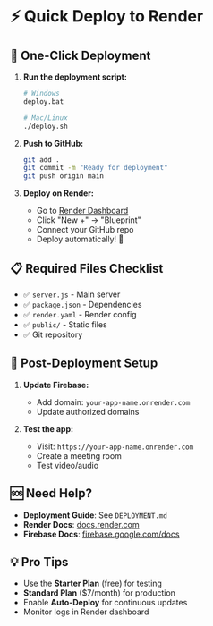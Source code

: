 # ⚡ Quick Deploy to Render

## 🚀 One-Click Deployment

1. **Run the deployment script:**
   ```bash
   # Windows
   deploy.bat
   
   # Mac/Linux
   ./deploy.sh
   ```

2. **Push to GitHub:**
   ```bash
   git add .
   git commit -m "Ready for deployment"
   git push origin main
   ```

3. **Deploy on Render:**
   - Go to [Render Dashboard](https://dashboard.render.com)
   - Click "New +" → "Blueprint"
   - Connect your GitHub repo
   - Deploy automatically! 🎉

## 📋 Required Files Checklist

- ✅ `server.js` - Main server
- ✅ `package.json` - Dependencies
- ✅ `render.yaml` - Render config
- ✅ `public/` - Static files
- ✅ Git repository

## 🔧 Post-Deployment Setup

1. **Update Firebase:**
   - Add domain: `your-app-name.onrender.com`
   - Update authorized domains

2. **Test the app:**
   - Visit: `https://your-app-name.onrender.com`
   - Create a meeting room
   - Test video/audio

## 🆘 Need Help?

- **Deployment Guide**: See `DEPLOYMENT.md`
- **Render Docs**: [docs.render.com](https://docs.render.com)
- **Firebase Docs**: [firebase.google.com/docs](https://firebase.google.com/docs)

## 💡 Pro Tips

- Use the **Starter Plan** (free) for testing
- **Standard Plan** ($7/month) for production
- Enable **Auto-Deploy** for continuous updates
- Monitor logs in Render dashboard 